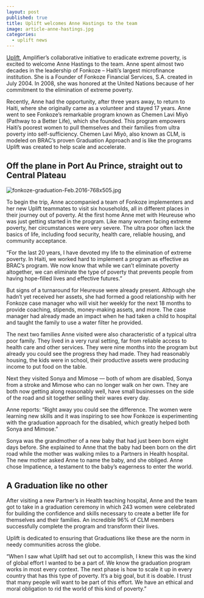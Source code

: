 ```yaml
---
layout: post
published: true
title: Uplift welcomes Anne Hastings to the team
image: article-anne-hastings.jpg
categories:
  - uplift news
---
```

[Uplift](http://joinuplift.org), Amplifier’s collaborative initiative to eradicate extreme poverty, is excited to welcome Anne Hastings to the team. Anne spent almost two decades in the leadership of Fonkoze – Haiti’s largest microfinance institution. She is a Founder of Fonkoze Financial Services, S.A. created in July 2004. In 2008, she was honored at the United Nations because of her commitment to the elimination of extreme poverty.

Recently, Anne had the opportunity, after three years away, to return to Haiti, where she originally came as a volunteer and stayed 17 years. Anne went to see Fonkoze’s remarkable program known as Chemen Lavi Miyò (Pathway to a Better Life), which she founded. This program empowers Haiti’s poorest women to pull themselves and their families from ultra poverty into self-sufficiency. Chemen Lavi Miyò, also known as CLM, is modeled on BRAC’s proven Graduation Approach and is like the programs Uplift was created to help scale and accelerate.  

## Off the plane in Port Au Prince, straight out to Central Plateau

![fonkoze-graduation-Feb.2016-768x505.jpg]({{site.baseurl}}/assets/img/posts/fonkoze-graduation-Feb.2016-768x505.jpg)


To begin the trip, Anne accompanied a team of Fonkoze implementers and her new Uplift teammates to visit six households, all in different places in their journey out of poverty. At the first home Anne met with Heureuse who was just getting started in the program. Like many women facing extreme poverty, her circumstances were very severe. The ultra poor often lack the basics of life, including food security, health care, reliable housing, and community acceptance.  

“For the last 20 years, I have devoted my life to the elimination of extreme poverty. In Haiti, we worked hard to implement a program as effective as BRAC’s program. We now know that while we can’t eliminate poverty altogether, we can eliminate the type of poverty that prevents people from having hope-filled lives and effective futures.”

But signs of a turnaround for Heureuse were already present. Although she hadn’t yet received her assets, she had formed a good relationship with her Fonkoze case manager who will visit her weekly for the next 18 months to provide coaching, stipends, money-making assets, and more. The case manager had already made an impact when he had taken a child to hospital and taught the family to use a water filter he provided.

The next two families Anne visited were also characteristic of a typical ultra poor family. They lived in a very rural setting, far from reliable access to health care and other services. They were nine months into the program but already you could see the progress they had made. They had reasonably housing, the kids were in school, their productive assets were producing income to put food on the table.

Next they visited Sonya and Mimose — both of whom are disabled, Sonya from a stroke and Mimose who can no longer walk on her own. They are both now getting along reasonably well, have small businesses on the side of the road and sit together selling their wares every day.

Anne reports: “Right away you could see the difference. The women were learning new skills and it was inspiring to see how Fonkoze is experimenting with the graduation approach for the disabled, which greatly helped both Sonya and Mimose.”

Sonya was the grandmother of a new baby that had just been born eight days before. She explained to Anne that the baby had been born on the dirt road while the mother was walking miles to a Partners in Health hospital. The new mother asked Anne to name the baby, and she obliged. Anne chose Impatience, a testament to the baby’s eagerness to enter the world.

## A Graduation like no other

After visiting a new Partner’s in Health teaching hospital, Anne and the team got to take in a graduation ceremony in which 243 women were celebrated for building the confidence and skills necessary to create a better life for themselves and their families. An incredible 96% of CLM members successfully complete the program and transform their lives.

Uplift is dedicated to ensuring that Graduations like these are the norm in needy communities across the globe.

“When I saw what Uplift had set out to accomplish, I knew this was the kind of global effort I wanted to be a part of. We know the graduation program works in most every context. The next phase is how to scale it up in every country that has this type of poverty. It’s a big goal, but it is doable. I trust that many people will want to be part of this effort. We have an ethical and moral obligation to rid the world of this kind of poverty.”
